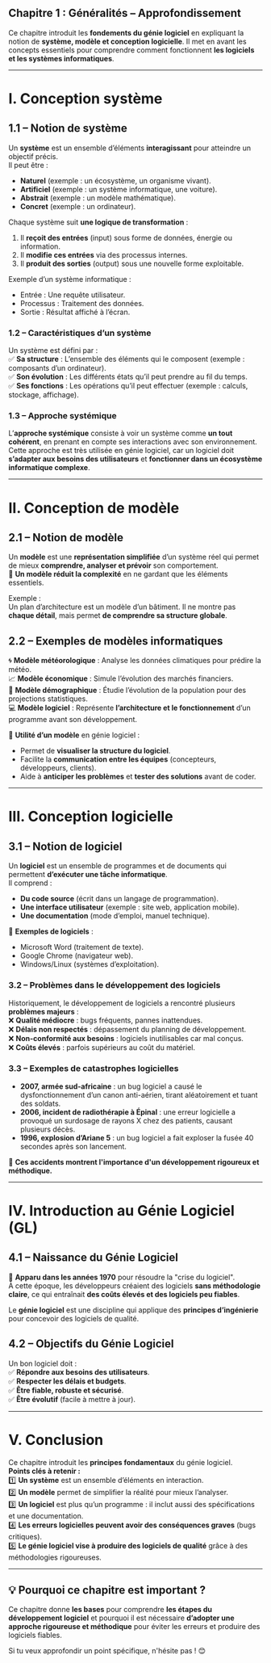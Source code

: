 ## **Chapitre 1 : Généralités** – Approfondissement

Ce chapitre introduit les **fondements du génie logiciel** en expliquant la notion de **système, modèle et conception logicielle**. Il met en avant les concepts essentiels pour comprendre comment fonctionnent **les logiciels et les systèmes informatiques**.

---

# **I. Conception système**

## **1.1 – Notion de système**

Un **système** est un ensemble d’éléments **interagissant** pour atteindre un objectif précis.  
Il peut être :

- **Naturel** (exemple : un écosystème, un organisme vivant).
- **Artificiel** (exemple : un système informatique, une voiture).
- **Abstrait** (exemple : un modèle mathématique).
- **Concret** (exemple : un ordinateur).

Chaque système suit **une logique de transformation** :

1. Il **reçoit des entrées** (input) sous forme de données, énergie ou information.
2. Il **modifie ces entrées** via des processus internes.
3. Il **produit des sorties** (output) sous une nouvelle forme exploitable.

Exemple d’un système informatique :

- Entrée : Une requête utilisateur.
- Processus : Traitement des données.
- Sortie : Résultat affiché à l’écran.

### **1.2 – Caractéristiques d’un système**

Un système est défini par :  
✅ **Sa structure** : L’ensemble des éléments qui le composent (exemple : composants d’un ordinateur).  
✅ **Son évolution** : Les différents états qu’il peut prendre au fil du temps.  
✅ **Ses fonctions** : Les opérations qu’il peut effectuer (exemple : calculs, stockage, affichage).

### **1.3 – Approche systémique**

L’**approche systémique** consiste à voir un système comme **un tout cohérent**, en prenant en compte ses interactions avec son environnement.  
Cette approche est très utilisée en génie logiciel, car un logiciel doit **s’adapter aux besoins des utilisateurs** et **fonctionner dans un écosystème informatique complexe**.

---

# **II. Conception de modèle**

## **2.1 – Notion de modèle**

Un **modèle** est une **représentation simplifiée** d’un système réel qui permet de mieux **comprendre, analyser et prévoir** son comportement.  
📌 **Un modèle réduit la complexité** en ne gardant que les éléments essentiels.

Exemple :  
Un plan d’architecture est un modèle d’un bâtiment. Il ne montre pas **chaque détail**, mais permet **de comprendre sa structure globale**.

## **2.2 – Exemples de modèles informatiques**

🌀 **Modèle météorologique** : Analyse les données climatiques pour prédire la météo.  
📈 **Modèle économique** : Simule l’évolution des marchés financiers.  
👥 **Modèle démographique** : Étudie l’évolution de la population pour des projections statistiques.  
💻 **Modèle logiciel** : Représente **l’architecture et le fonctionnement** d’un programme avant son développement.

🔹 **Utilité d’un modèle** en génie logiciel :

- Permet de **visualiser la structure du logiciel**.
- Facilite la **communication entre les équipes** (concepteurs, développeurs, clients).
- Aide à **anticiper les problèmes** et **tester des solutions** avant de coder.

---

# **III. Conception logicielle**

## **3.1 – Notion de logiciel**

Un **logiciel** est un ensemble de programmes et de documents qui permettent **d’exécuter une tâche informatique**.  
Il comprend :

- **Du code source** (écrit dans un langage de programmation).
- **Une interface utilisateur** (exemple : site web, application mobile).
- **Une documentation** (mode d’emploi, manuel technique).

🔹 **Exemples de logiciels** :

- Microsoft Word (traitement de texte).
- Google Chrome (navigateur web).
- Windows/Linux (systèmes d’exploitation).

### **3.2 – Problèmes dans le développement des logiciels**

Historiquement, le développement de logiciels a rencontré plusieurs **problèmes majeurs** :  
❌ **Qualité médiocre** : bugs fréquents, pannes inattendues.  
❌ **Délais non respectés** : dépassement du planning de développement.  
❌ **Non-conformité aux besoins** : logiciels inutilisables car mal conçus.  
❌ **Coûts élevés** : parfois supérieurs au coût du matériel.

### **3.3 – Exemples de catastrophes logicielles**

- **2007, armée sud-africaine** : un bug logiciel a causé le dysfonctionnement d’un canon anti-aérien, tirant aléatoirement et tuant des soldats.
- **2006, incident de radiothérapie à Épinal** : une erreur logicielle a provoqué un surdosage de rayons X chez des patients, causant plusieurs décès.
- **1996, explosion d’Ariane 5** : un bug logiciel a fait exploser la fusée 40 secondes après son lancement.

📌 **Ces accidents montrent l'importance d'un développement rigoureux et méthodique.**

---

# **IV. Introduction au Génie Logiciel (GL)**

## **4.1 – Naissance du Génie Logiciel**

📅 **Apparu dans les années 1970** pour résoudre la "crise du logiciel".  
À cette époque, les développeurs créaient des logiciels **sans méthodologie claire**, ce qui entraînait **des coûts élevés et des logiciels peu fiables**.

Le **génie logiciel** est une discipline qui applique des **principes d’ingénierie** pour concevoir des logiciels de qualité.

## **4.2 – Objectifs du Génie Logiciel**

Un bon logiciel doit :  
✅ **Répondre aux besoins des utilisateurs**.  
✅ **Respecter les délais et budgets**.  
✅ **Être fiable, robuste et sécurisé**.  
✅ **Être évolutif** (facile à mettre à jour).

---

# **V. Conclusion**

Ce chapitre introduit les **principes fondamentaux** du génie logiciel.  
**Points clés à retenir :**  
1️⃣ **Un système** est un ensemble d’éléments en interaction.  
2️⃣ **Un modèle** permet de simplifier la réalité pour mieux l’analyser.  
3️⃣ **Un logiciel** est plus qu’un programme : il inclut aussi des spécifications et une documentation.  
4️⃣ **Les erreurs logicielles peuvent avoir des conséquences graves** (bugs critiques).  
5️⃣ **Le génie logiciel vise à produire des logiciels de qualité** grâce à des méthodologies rigoureuses.

---

## **💡 Pourquoi ce chapitre est important ?**

Ce chapitre donne **les bases** pour comprendre **les étapes du développement logiciel** et pourquoi il est nécessaire **d’adopter une approche rigoureuse et méthodique** pour éviter les erreurs et produire des logiciels fiables.

Si tu veux approfondir un point spécifique, n'hésite pas ! 😊
